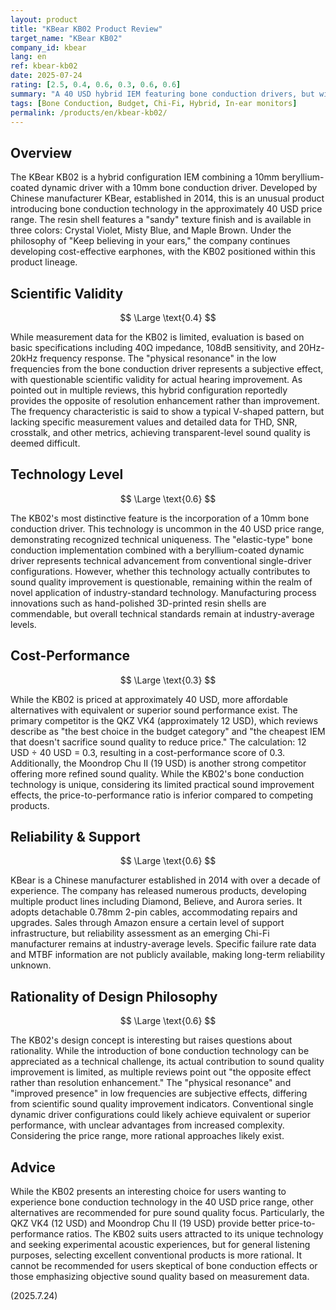 ```yaml
---
layout: product
title: "KBear KB02 Product Review"
target_name: "KBear KB02"
company_id: kbear
lang: en
ref: kbear-kb02
date: 2025-07-24
rating: [2.5, 0.4, 0.6, 0.3, 0.6, 0.6]
summary: "A 40 USD hybrid IEM featuring bone conduction drivers, but with limited technical advantages and significant cost-performance challenges compared to competitors like the 12 USD QKZ VK4."
tags: [Bone Conduction, Budget, Chi-Fi, Hybrid, In-ear monitors]
permalink: /products/en/kbear-kb02/
---
```

## Overview

The KBear KB02 is a hybrid configuration IEM combining a 10mm beryllium-coated dynamic driver with a 10mm bone conduction driver. Developed by Chinese manufacturer KBear, established in 2014, this is an unusual product introducing bone conduction technology in the approximately 40 USD price range. The resin shell features a "sandy" texture finish and is available in three colors: Crystal Violet, Misty Blue, and Maple Brown. Under the philosophy of "Keep believing in your ears," the company continues developing cost-effective earphones, with the KB02 positioned within this product lineage.

## Scientific Validity

$$ \Large \text{0.4} $$

While measurement data for the KB02 is limited, evaluation is based on basic specifications including 40Ω impedance, 108dB sensitivity, and 20Hz-20kHz frequency response. The "physical resonance" in the low frequencies from the bone conduction driver represents a subjective effect, with questionable scientific validity for actual hearing improvement. As pointed out in multiple reviews, this hybrid configuration reportedly provides the opposite of resolution enhancement rather than improvement. The frequency characteristic is said to show a typical V-shaped pattern, but lacking specific measurement values and detailed data for THD, SNR, crosstalk, and other metrics, achieving transparent-level sound quality is deemed difficult.

## Technology Level

$$ \Large \text{0.6} $$

The KB02's most distinctive feature is the incorporation of a 10mm bone conduction driver. This technology is uncommon in the 40 USD price range, demonstrating recognized technical uniqueness. The "elastic-type" bone conduction implementation combined with a beryllium-coated dynamic driver represents technical advancement from conventional single-driver configurations. However, whether this technology actually contributes to sound quality improvement is questionable, remaining within the realm of novel application of industry-standard technology. Manufacturing process innovations such as hand-polished 3D-printed resin shells are commendable, but overall technical standards remain at industry-average levels.

## Cost-Performance

$$ \Large \text{0.3} $$

While the KB02 is priced at approximately 40 USD, more affordable alternatives with equivalent or superior sound performance exist. The primary competitor is the QKZ VK4 (approximately 12 USD), which reviews describe as "the best choice in the budget category" and "the cheapest IEM that doesn't sacrifice sound quality to reduce price." The calculation: 12 USD ÷ 40 USD = 0.3, resulting in a cost-performance score of 0.3. Additionally, the Moondrop Chu II (19 USD) is another strong competitor offering more refined sound quality. While the KB02's bone conduction technology is unique, considering its limited practical sound improvement effects, the price-to-performance ratio is inferior compared to competing products.

## Reliability & Support

$$ \Large \text{0.6} $$

KBear is a Chinese manufacturer established in 2014 with over a decade of experience. The company has released numerous products, developing multiple product lines including Diamond, Believe, and Aurora series. It adopts detachable 0.78mm 2-pin cables, accommodating repairs and upgrades. Sales through Amazon ensure a certain level of support infrastructure, but reliability assessment as an emerging Chi-Fi manufacturer remains at industry-average levels. Specific failure rate data and MTBF information are not publicly available, making long-term reliability unknown.

## Rationality of Design Philosophy

$$ \Large \text{0.6} $$

The KB02's design concept is interesting but raises questions about rationality. While the introduction of bone conduction technology can be appreciated as a technical challenge, its actual contribution to sound quality improvement is limited, as multiple reviews point out "the opposite effect rather than resolution enhancement." The "physical resonance" and "improved presence" in low frequencies are subjective effects, differing from scientific sound quality improvement indicators. Conventional single dynamic driver configurations could likely achieve equivalent or superior performance, with unclear advantages from increased complexity. Considering the price range, more rational approaches likely exist.

## Advice

While the KB02 presents an interesting choice for users wanting to experience bone conduction technology in the 40 USD price range, other alternatives are recommended for pure sound quality focus. Particularly, the QKZ VK4 (12 USD) and Moondrop Chu II (19 USD) provide better price-to-performance ratios. The KB02 suits users attracted to its unique technology and seeking experimental acoustic experiences, but for general listening purposes, selecting excellent conventional products is more rational. It cannot be recommended for users skeptical of bone conduction effects or those emphasizing objective sound quality based on measurement data.

(2025.7.24)
